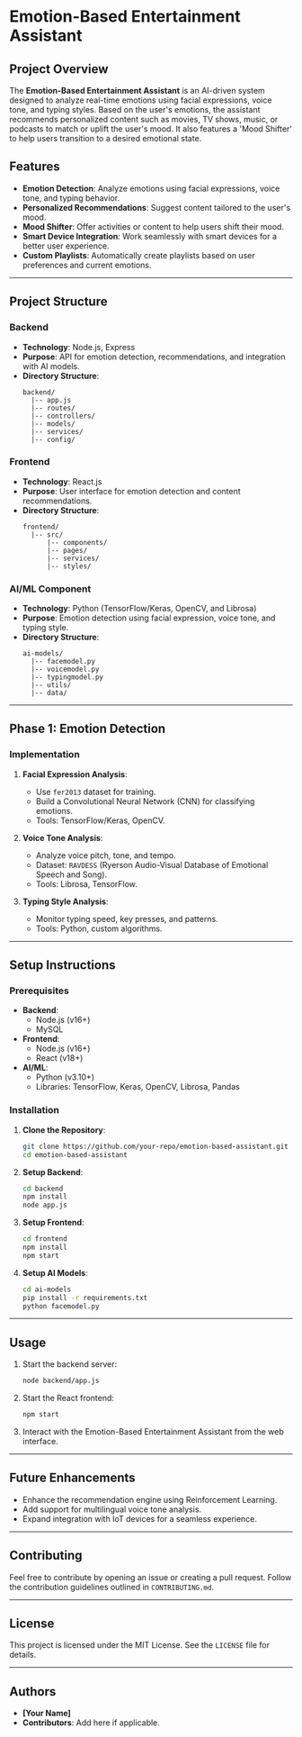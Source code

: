 # Emotion-Based Entertainment Assistant

## Project Overview
The **Emotion-Based Entertainment Assistant** is an AI-driven system designed to analyze real-time emotions using facial expressions, voice tone, and typing styles. Based on the user's emotions, the assistant recommends personalized content such as movies, TV shows, music, or podcasts to match or uplift the user's mood. It also features a 'Mood Shifter' to help users transition to a desired emotional state.

## Features
- **Emotion Detection**: Analyze emotions using facial expressions, voice tone, and typing behavior.
- **Personalized Recommendations**: Suggest content tailored to the user's mood.
- **Mood Shifter**: Offer activities or content to help users shift their mood.
- **Smart Device Integration**: Work seamlessly with smart devices for a better user experience.
- **Custom Playlists**: Automatically create playlists based on user preferences and current emotions.

---

## Project Structure

### Backend
- **Technology**: Node.js, Express
- **Purpose**: API for emotion detection, recommendations, and integration with AI models.
- **Directory Structure**:
  ```
  backend/
    |-- app.js
    |-- routes/
    |-- controllers/
    |-- models/
    |-- services/
    |-- config/
  ```

### Frontend
- **Technology**: React.js
- **Purpose**: User interface for emotion detection and content recommendations.
- **Directory Structure**:
  ```
  frontend/
    |-- src/
        |-- components/
        |-- pages/
        |-- services/
        |-- styles/
  ```

### AI/ML Component
- **Technology**: Python (TensorFlow/Keras, OpenCV, and Librosa)
- **Purpose**: Emotion detection using facial expression, voice tone, and typing style.
- **Directory Structure**:
  ```
  ai-models/
    |-- facemodel.py
    |-- voicemodel.py
    |-- typingmodel.py
    |-- utils/
    |-- data/
  ```

---

## Phase 1: Emotion Detection

### Implementation
1. **Facial Expression Analysis**:
   - Use `fer2013` dataset for training.
   - Build a Convolutional Neural Network (CNN) for classifying emotions.
   - Tools: TensorFlow/Keras, OpenCV.

2. **Voice Tone Analysis**:
   - Analyze voice pitch, tone, and tempo.
   - Dataset: `RAVDESS` (Ryerson Audio-Visual Database of Emotional Speech and Song).
   - Tools: Librosa, TensorFlow.

3. **Typing Style Analysis**:
   - Monitor typing speed, key presses, and patterns.
   - Tools: Python, custom algorithms.

---

## Setup Instructions

### Prerequisites
- **Backend**:
  - Node.js (v16+)
  - MySQL
- **Frontend**:
  - Node.js (v16+)
  - React (v18+)
- **AI/ML**:
  - Python (v3.10+)
  - Libraries: TensorFlow, Keras, OpenCV, Librosa, Pandas

### Installation

1. **Clone the Repository**:
   ```bash
   git clone https://github.com/your-repo/emotion-based-assistant.git
   cd emotion-based-assistant
   ```

2. **Setup Backend**:
   ```bash
   cd backend
   npm install
   node app.js
   ```

3. **Setup Frontend**:
   ```bash
   cd frontend
   npm install
   npm start
   ```

4. **Setup AI Models**:
   ```bash
   cd ai-models
   pip install -r requirements.txt
   python facemodel.py
   ```

---

## Usage
1. Start the backend server:
   ```bash
   node backend/app.js
   ```
2. Start the React frontend:
   ```bash
   npm start
   ```
3. Interact with the Emotion-Based Entertainment Assistant from the web interface.

---

## Future Enhancements
- Enhance the recommendation engine using Reinforcement Learning.
- Add support for multilingual voice tone analysis.
- Expand integration with IoT devices for a seamless experience.

---

## Contributing
Feel free to contribute by opening an issue or creating a pull request. Follow the contribution guidelines outlined in `CONTRIBUTING.md`.

---

## License
This project is licensed under the MIT License. See the `LICENSE` file for details.

---

## Authors
- **[Your Name]**
- **Contributors**: Add here if applicable.

